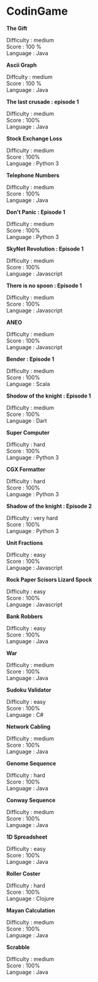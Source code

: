 # CodinGame

**The Gift**

Difficulty : medium</br>
Score : 100 %</br>
Language : Java</br>

**Ascii Graph**

Diffculty : medium</br>
Score : 100 %</br>
Language : Java</br>


**The last crusade : episode 1**

Difficulty : medium</br>
Score : 100%</br>
Language : Java</br>

**Stock Exchange Loss**

Difficulty : medium</br>
Score : 100%</br>
Language : Python 3</br>

**Telephone Numbers**

Difficulty : medium</br>
Score : 100%</br>
Language : Java</br>

**Don't Panic : Episode 1**

Difficulty : medium</br>
Score : 100%</br>
Language : Python 3</br>

**SkyNet Revolution : Episode 1**

Difficulty : medium</br>
Score : 100%</br>
Language : Javascript</br>

**There is no spoon : Episode 1**

Difficulty : medium</br>
Score : 100%</br>
Language : Javascript</br>

**ANEO**

Difficulty : medium</br>
Score : 100%</br>
Language : Javascript</br>

**Bender : Episode 1**

Difficulty : medium</br>
Score : 100%</br>
Language : Scala</br>

**Shodow of the knight : Episode 1**

Difficulty : medium</br>
Score : 100%</br>
Language : Dart</br>

**Super Computer**

Difficulty : hard</br>
Score : 100%</br>
Language : Python 3</br>

**CGX Formatter**

Difficulty : hard</br>
Score : 100%</br>
Language : Python 3</br>

**Shadow of the knight : Episode 2**

Difficulty : very hard</br>
Score : 100%</br>
Language : Python 3</br>

**Unit Fractions**

Difficulty : easy</br>
Score : 100%</br>
Language : Javascript</br>

**Rock Paper Scisors Lizard Spock**

Difficulty : easy</br>
Score : 100%</br>
Language : Javascript</br>

**Bank Robbers**

Difficulty : easy</br>
Score : 100%</br>
Language : Java</br>

**War**

Difficulty : medium</br>
Score : 100%</br>
Language : Java</br>

**Sudoku Validator**

Difficulty : easy</br>
Score : 100%</br>
Language : C#</br>

**Network Cabling**

Difficulty : medium</br>
Score : 100%</br>
Language : Java</br>

**Genome Sequence**

Difficulty : hard</br>
Score : 100%</br>
Language : Java</br>

**Conway Sequence**

Difficulty : medium</br>
Score : 100%</br>
Language : Java</br>

**1D Spreadsheet**

Difficulty : easy</br>
Score : 100%</br>
Language : Java</br>

**Roller Coster**

Difficulty : hard</br>
Score : 100%</br>
Language : Clojure</br>

**Mayan Calculation**

Difficulty : medium</br>
Score : 100%</br>
Language : Java</br>

**Scrabble**

Difficulty : medium</br>
Score : 100%</br>
Language : Java</br>